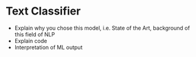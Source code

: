 # Text Classifier

- Explain why you chose this model, i.e. State of the Art, background of this field of NLP
- Explain code
- Interpretation of ML output
